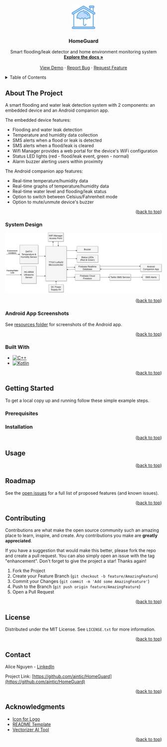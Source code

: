 <a name="readme-top"></a>

<!-- PROJECT SHIELDS -->
<!--[![Contributors][contributors-shield]][contributors-url]
[![Forks][forks-shield]][forks-url]
[![Stargazers][stars-shield]][stars-url]
[![Issues][issues-shield]][issues-url]
[![MIT License][license-shield]][license-url]
[![LinkedIn][linkedin-shield]][linkedin-url]-->

<!-- PROJECT LOGO -->
<br />
<div align="center">
  <a href="https://github.com/aintic/HomeGuard">
    <img src="resources/assets/logo.png" alt="Logo" width="80" height="80">
  </a>

<h3 align="center">HomeGuard</h3>

  <p align="center">
    Smart flooding/leak detector and home environment monitoring system 
    <br />
    <a href="https://github.com/aintic/HomeGuard"><strong>Explore the docs »</strong></a>
    <br />
    <br />
    <a href="https://github.com/aintic/HomeGuard">View Demo</a>
    ·
    <a href="https://github.com/aintic/HomeGuard/issues">Report Bug</a>
    ·
    <a href="https://github.com/aintic/HomeGuard/issues">Request Feature</a>
  </p>
</div>



<!-- TABLE OF CONTENTS -->
<details>
  <summary>Table of Contents</summary>
  <ol>
    <li>
      <a href="#about-the-project">About The Project</a>
      <ul>
        <li><a href="#system-design">System Design</a></li>
        <li><a href="#built-with">Built With</a></li>
      </ul>
    </li>
    <li>
      <a href="#getting-started">Getting Started</a>
      <ul>
        <li><a href="#prerequisites">Prerequisites</a></li>
        <li><a href="#installation">Installation</a></li>
      </ul>
    </li>
    <li><a href="#usage">Usage</a></li>
    <li><a href="#roadmap">Roadmap</a></li>
    <li><a href="#contributing">Contributing</a></li>
    <li><a href="#license">License</a></li>
    <li><a href="#contact">Contact</a></li>
    <li><a href="#acknowledgments">Acknowledgments</a></li>
  </ol>
</details>



<!-- ABOUT THE PROJECT -->
## About The Project

A smart flooding and water leak detection system with 2 components: an embedded device and an Android companion app.

The embedded device features:
* Flooding and water leak detection
* Temperature and humidity data collection
* SMS alerts when a flood or leak is detected
* SMS alerts when a flood/leak is cleared
* Wifi Manager provides a web portal for the device's WiFi configuration
* Status LED lights (red - flood/leak event, green - normal)
* Alarm buzzer alerting users within proximity

The Android companion app features:
* Real-time temperature/humidity data
* Real-time graphs of temperature/humidity data
* Real-time water level and flooding/leak status
* Option to switch between Celsius/Fahrenheit mode
* Option to mute/unmute device's buzzer

<p align="right">(<a href="#readme-top">back to top</a>)</p>



### System Design

![System Design Diagram][system-diagram]

<p align="right">(<a href="#readme-top">back to top</a>)</p>


### Android App Screenshots

See [resources folder](https://github.com/aintic/HomeGuard/tree/main/resources/screenshots) for screenshots of the Android app.

<p align="right">(<a href="#readme-top">back to top</a>)</p>


### Built With

* [![C++][CPP]][CPP-url]
* [![Kotlin][Kotlin]][Kotlin-url]

<p align="right">(<a href="#readme-top">back to top</a>)</p>



<!-- GETTING STARTED -->
## Getting Started

To get a local copy up and running follow these simple example steps.

### Prerequisites

### Installation

<p align="right">(<a href="#readme-top">back to top</a>)</p>



<!-- USAGE EXAMPLES -->
## Usage

<p align="right">(<a href="#readme-top">back to top</a>)</p>



<!-- ROADMAP -->
## Roadmap

See the [open issues](https://github.com/aintic/HomeGuard/issues) for a full list of proposed features (and known issues).

<p align="right">(<a href="#readme-top">back to top</a>)</p>



<!-- CONTRIBUTING -->
## Contributing

Contributions are what make the open source community such an amazing place to learn, inspire, and create. Any contributions you make are **greatly appreciated**.

If you have a suggestion that would make this better, please fork the repo and create a pull request. You can also simply open an issue with the tag "enhancement".
Don't forget to give the project a star! Thanks again!

1. Fork the Project
2. Create your Feature Branch (`git checkout -b feature/AmazingFeature`)
3. Commit your Changes (`git commit -m 'Add some AmazingFeature'`)
4. Push to the Branch (`git push origin feature/AmazingFeature`)
5. Open a Pull Request

<p align="right">(<a href="#readme-top">back to top</a>)</p>



<!-- LICENSE -->
## License

Distributed under the MIT License. See `LICENSE.txt` for more information.

<p align="right">(<a href="#readme-top">back to top</a>)</p>



<!-- CONTACT -->
## Contact

Alice Nguyen - [LinkedIn](https://www.linkedin.com/in/alice-hna-nguyen)

Project Link: [https://github.com/aintic/HomeGuard](https://github.com/aintic/HomeGuard)

<p align="right">(<a href="#readme-top">back to top</a>)</p>



<!-- ACKNOWLEDGMENTS -->
## Acknowledgments

* [Icon for Logo](https://www.flaticon.com/free-icon/home-security_3108384)
* [README Template](https://github.com/othneildrew/Best-README-Template)
* [Vectorizer AI Tool](https://vectorizer.ai/)

<p align="right">(<a href="#readme-top">back to top</a>)</p>



<!-- MARKDOWN LINKS & IMAGES -->
<!-- https://www.markdownguide.org/basic-syntax/#reference-style-links -->
[contributors-shield]: https://img.shields.io/github/contributors/aintic/HomeGuard.svg?style=for-the-badge
[contributors-url]: https://github.com/aintic/HomeGuard/graphs/contributors
[forks-shield]: https://img.shields.io/github/forks/aintic/HomeGuard.svg?style=for-the-badge
[forks-url]: https://github.com/aintic/HomeGuard/network/members
[stars-shield]: https://img.shields.io/github/stars/aintic/HomeGuard.svg?style=for-the-badge
[stars-url]: https://github.com/aintic/HomeGuard/stargazers
[issues-shield]: https://img.shields.io/github/issues/aintic/HomeGuard.svg?style=for-the-badge
[issues-url]: https://github.com/aintic/HomeGuard/issues
[license-shield]: https://img.shields.io/github/license/aintic/HomeGuard.svg?style=for-the-badge
[license-url]: https://github.com/aintic/HomeGuard/blob/main/LICENSE.txt
[linkedin-shield]: https://img.shields.io/badge/-LinkedIn-black.svg?style=for-the-badge&logo=linkedin&colorB=555
[linkedin-url]: https://linkedin.com/in/alice-hna-nguyen
[system-diagram]: resources/HomeGuard_BlockDiagram.png
[CPP]: https://img.shields.io/badge/C++-000000?style=for-the-badge&logo=Cplusplus&logoColor=white
[CPP-url]: https://isocpp.org/
[Kotlin]: https://img.shields.io/badge/Kotlin-563D7C?style=for-the-badge&logo=Kotlin&logoColor=white
[Kotlin-url]: https://kotlinlang.org/
 
